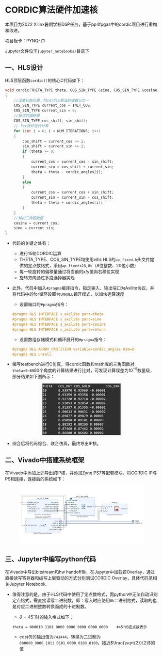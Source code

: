 # CORDIC算法硬件加速核

本项目为2022 Xilinx暑期学校DSP任务，基于pp4fpgas中的cordic项目进行重构和改进。

项目板卡：PYNQ-Z1

Jupyter文件位于`jupyter_notebooks/`目录下

## 一、HLS设计

HLS顶层函数`cordic()`的核心C代码如下：
```c
void cordic(THETA_TYPE theta, COS_SIN_TYPE &sine, COS_SIN_TYPE &cosine)
{
    //设置初始向量：阶cordic算法的增益分之一
    COS_SIN_TYPE current_cos = INIT_COS;
    COS_SIN_TYPE current_sin = 0;
    //每次的偏移量
    COS_SIN_TYPE cos_shift, sin_shift;
    // for循环迭代计算
    for (int i = 0; i < NUM_ITERATIONS; i++)
    {
    	cos_shift = current_cos >> i;
    	sin_shift = current_sin >> i;
    	if (theta >= 0)
    	{
    		current_cos = current_cos - sin_shift;
    		current_sin = cos_shift + current_sin;
    		theta = theta - cordic_angles[i];
    	}
    	else
    	{
    		current_cos = current_cos + sin_shift;
    		current_sin = current_sin - cos_shift;
    		theta = theta + cordic_angles[i];
    	}
    }
    //输出三角函数值
    cosine = current_cos;
    sine = current_sin;
}
```

 - 代码的关键之处有：
     - 进行15轮CORDIC运算
     - THETA_TYPE、COS_SIN_TYPE均使用vitis HLS的`ap_fixed.h`头文件提供的定点数格式，采用`ap_fixed<28,8>`（8位整数、20位小数）
     - 每一轮旋转的偏移量通过将当前的x/y值向右移位实现
     - 旋转方向通过多路选择器实现

 - 此外，代码中加入`#pragma`编译指令，指定输入、输出端口为Axilite协议，并将代码中的for循环设置为`UNROLL`铺开模式，以加快运算速度
     - 设置端口的`#pragma`指令：

    ```c
    #pragma HLS INTERFACE s_axilite port=theta
    #pragma HLS INTERFACE s_axilite port=sine
    #pragma HLS INTERFACE s_axilite port=cosine
    #pragma HLS INTERFACE s_axilite port=return
    ```

     - 设置数组存储模式和循环展开的`#pragma`指令：

    ```c
    #pragma HLS ARRAY_PARTITION variable=cordic_angles dim=0
    #pragma HLS unroll
    ```

 - 编写testbench进行C仿真，将cordic函数和math库的三角函数对`theta=0~89`90个角度的计算结果进行比对，可发现计算误差为$10^{-5}$数量级，部分结果如下图所示：

<div align=center>
<img src="./assets/cordic_Error.jpg" style="zoom:50%;" />
</div>

 - 综合后将代码综合、联合仿真，最终导出IP核。

## 二、Vivado中搭建系统框架

在Vivado中添加上述导出的IP核，并添加Zynq PS7等配套模块，将CORDIC IP与PS相连接，连接后的系统如下：

<div align=center>
<img src="./assets/cordic_Diagram.jpg" style="zoom:40%;" />
</div>

## 三、Jupyter中编写python代码

在Vivado中导出bitstream和hw handoff后，在Jupyter中加载该Overlay，通过直接读写寄存器和编写上层驱动的方式分别测试CORDIC Overlay，具体代码见相关Jupyter Notebook。

 - 值得注意的是，由于HLS代码中使用了定点数格式，而python中无法自动识别定点格式，需直接读写二进制数，即：写入时应使用`0b`二进制格式，读取的也是对应二进制整数转换而成的十进制数。

     - $\theta=45^{\circ}$时的输入格式如下：

    ```
    theta = 0b0010_1101_0000_0000_0000_0000_0000    #45°的定点数表示
    ```

     - $cos(\theta)$的输出值为`741444`，转换为二进制为`0b0000_0000_1011_0101_0000_0100_0100`，接近$\frac{\sqrt{2}}{2}$的值
